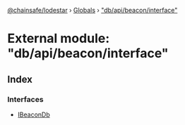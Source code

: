 [@chainsafe/lodestar](../README.md) › [Globals](../globals.md) › ["db/api/beacon/interface"](_db_api_beacon_interface_.md)

# External module: "db/api/beacon/interface"

## Index

### Interfaces

* [IBeaconDb](../interfaces/_db_api_beacon_interface_.ibeacondb.md)
